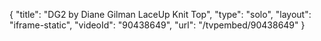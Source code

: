 {
    "title": "DG2 by Diane Gilman LaceUp Knit Top",
    "type": "solo",
    "layout": "iframe-static",
    "videoId": "90438649",
    "url": "\/tvpembed\/90438649"
}